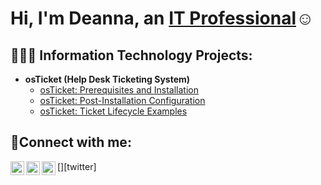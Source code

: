 <h1>Hi, I'm Deanna, an <a href="https://linkedin.com/in/Josh">IT Professional</a>☺</h1>

<h2>👩🏾‍💻 Information Technology Projects:</h2>

- <b>osTicket (Help Desk Ticketing System)</b>
  - [osTicket: Prerequisites and Installation](https://github.com/Dhorton93/osticket-prereqs)
  - [osTicket: Post-Installation Configuration](https://github.com/Dhorton93/post-install-config)
  - [osTicket: Ticket Lifecycle Examples](https://github.com/Dhorton93/ticket-lifecycle)


<h2>🤳Connect with me:</h2>

[<img align="left" alt="Deanna | Twitter" width="22px" src="https://cdn.jsdelivr.net/npm/simple-icons@v3/icons/twitter.svg" />][twitter]
[<img align="left" alt="Deanna | LinkedIn" width="22px" src="https://cdn.jsdelivr.net/npm/simple-icons@v3/icons/linkedin.svg" />][linkedin]
[<img align="left" alt="Deanna | Instagram" width="22px" src="https://cdn.jsdelivr.net/npm/simple-icons@v3/icons/instagram.svg" />][instagram]

[instagram]: https://www.instagram.com/Deanna
[linkedin]: https://linkedin.com/in/Deanna 
